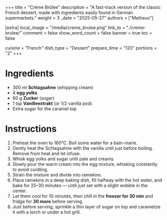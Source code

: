 +++
title = "Crème Brûlée"
description = "A fast-track version of the classic French dessert, made with ingredients easily found in German supermarkets."
weight = 3
_date = "2025-05-27"
authors = ["Matheus"]


[extra]
local_image = "/media/creme_brulee.png"
link_to = "./creme-brulee/"
comment = false
show_word_count = false
banner = true
toc = false

cuisine = "French"
dish_type = "Dessert"
prepare_time = "120"
portions = "2"
+++

# Ingredients
- 300 ml **Schlagsahne** (whipping cream)
- 4 **egg yolks**
- 60 g **Zucker** (sugar)
- 1 tsp **Vanilleextrakt** (or 1/2 vanilla pod)
- Extra sugar for the caramel top

# Instructions
1. Preheat the oven to 160°C. Boil some water for a bain-marie.
2. Gently heat the Schlagsahne with the vanilla until just before boiling. Remove from heat and let infuse.
3. Whisk egg yolks and sugar until pale and creamy.
4. Slowly pour the warm cream into the egg mixture, whisking constantly to avoid curdling.
5. Strain the mixture and divide into ramekins.
6. Place ramekins in a deep baking dish, fill halfway with the hot water, and bake for 25–30 minutes — until just set with a slight wobble in the center.
7. Let them cool for 10 minutes, then chill in the **freezer for 30 min** and fridge for **30 more** before serving.
8. Just before serving, sprinkle a thin layer of sugar on top and caramelize it with a torch or under a hot grill.

